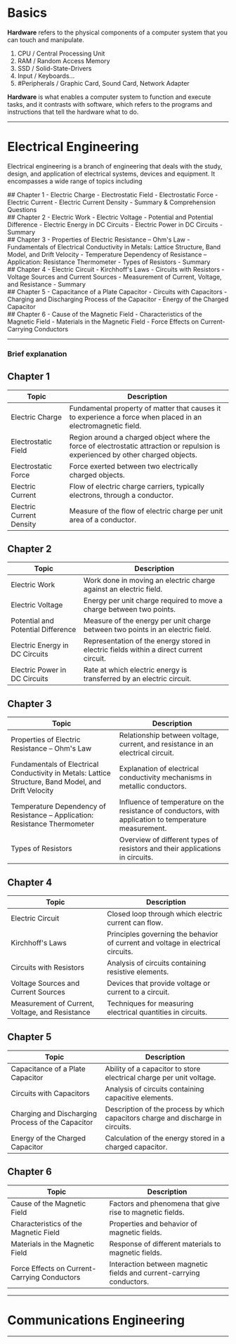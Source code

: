 # Basics
**Hardware** refers to the physical components of a computer system that you can touch and manipulate.

1. CPU / Central Processing Unit
2. RAM / Random Access Memory
3. SSD / Solid-State-Drivers
4. Input / Keyboards...
5. #Peripherals / Graphic Card, Sound Card, Network Adapter

**Hardware** is what enables a computer system to function and execute tasks, and it contrasts with software, which refers to the programs and instructions that tell the hardware what to do.

---

# Electrical Engineering 

Electrical engineering is a branch of engineering that deals with the study, design, and application of electrical systems, devices and equipment. It encompasses a wide range of topics including

<div className="chapter">
## Chapter 1
- Electric Charge
- Electrostatic Field
- Electrostatic Force
- Electric Current
- Electric Current Density
- Summary & Comprehension Questions
</div>

<div className="chapter">
## Chapter 2
- Electric Work
- Electric Voltage
- Potential and Potential Difference
- Electric Energy in DC Circuits
- Electric Power in DC Circuits
- Summary
</div>

<div className="chapter">
## Chapter 3
- Properties of Electric Resistance – Ohm's Law
- Fundamentals of Electrical Conductivity in Metals: Lattice Structure, Band Model, and Drift Velocity
- Temperature Dependency of Resistance – Application: Resistance Thermometer
- Types of Resistors
- Summary
</div>

<div className="chapter">
## Chapter 4
- Electric Circuit
- Kirchhoff's Laws
- Circuits with Resistors
- Voltage Sources and Current Sources
- Measurement of Current, Voltage, and Resistance
- Summary
</div>

<div className="chapter">
## Chapter 5
- Capacitance of a Plate Capacitor
- Circuits with Capacitors
- Charging and Discharging Process of the Capacitor
- Energy of the Charged Capacitor
</div>

<div className="chapter">
## Chapter 6
- Cause of the Magnetic Field
- Characteristics of the Magnetic Field
- Materials in the Magnetic Field
- Force Effects on Current-Carrying Conductors
</div>

---

### Brief explanation

## Chapter 1
| Topic | Description |
|-------|-------------|
| Electric Charge | Fundamental property of matter that causes it to experience a force when placed in an electromagnetic field. |
| Electrostatic Field | Region around a charged object where the force of electrostatic attraction or repulsion is experienced by other charged objects. |
| Electrostatic Force | Force exerted between two electrically charged objects. |
| Electric Current | Flow of electric charge carriers, typically electrons, through a conductor. |
| Electric Current Density | Measure of the flow of electric charge per unit area of a conductor. |

## Chapter 2
| Topic | Description |
|-------|-------------|
| Electric Work | Work done in moving an electric charge against an electric field. |
| Electric Voltage | Energy per unit charge required to move a charge between two points. |
| Potential and Potential Difference | Measure of the energy per unit charge between two points in an electric field. |
| Electric Energy in DC Circuits | Representation of the energy stored in electric fields within a direct current circuit. |
| Electric Power in DC Circuits | Rate at which electric energy is transferred by an electric circuit. |

## Chapter 3
| Topic | Description |
|-------|-------------|
| Properties of Electric Resistance – Ohm's Law | Relationship between voltage, current, and resistance in an electrical circuit. |
| Fundamentals of Electrical Conductivity in Metals: Lattice Structure, Band Model, and Drift Velocity | Explanation of electrical conductivity mechanisms in metallic conductors. |
| Temperature Dependency of Resistance – Application: Resistance Thermometer | Influence of temperature on the resistance of conductors, with application to temperature measurement. |
| Types of Resistors | Overview of different types of resistors and their applications in circuits. |

## Chapter 4
| Topic | Description |
|-------|-------------|
| Electric Circuit | Closed loop through which electric current can flow. |
| Kirchhoff's Laws | Principles governing the behavior of current and voltage in electrical circuits. |
| Circuits with Resistors | Analysis of circuits containing resistive elements. |
| Voltage Sources and Current Sources | Devices that provide voltage or current to a circuit. |
| Measurement of Current, Voltage, and Resistance | Techniques for measuring electrical quantities in circuits. |

## Chapter 5
| Topic | Description |
|-------|-------------|
| Capacitance of a Plate Capacitor | Ability of a capacitor to store electrical charge per unit voltage. |
| Circuits with Capacitors | Analysis of circuits containing capacitive elements. |
| Charging and Discharging Process of the Capacitor | Description of the process by which capacitors charge and discharge in circuits. |
| Energy of the Charged Capacitor | Calculation of the energy stored in a charged capacitor. |

## Chapter 6
| Topic | Description |
|-------|-------------|
| Cause of the Magnetic Field | Factors and phenomena that give rise to magnetic fields. |
| Characteristics of the Magnetic Field | Properties and behavior of magnetic fields. |
| Materials in the Magnetic Field | Response of different materials to magnetic fields. |
| Force Effects on Current-Carrying Conductors | Interaction between magnetic fields and current-carrying conductors. |

---
# Communications Engineering


---
